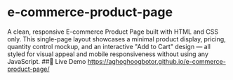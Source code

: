 # e-commerce-product-page
A clean, responsive E-commerce Product Page built with HTML and CSS only. This single-page layout showcases a minimal product display, pricing, quantity control mockup, and an interactive "Add to Cart" design — all styled for visual appeal and mobile responsiveness without using any JavaScript.
##🚀 Live Demo
 https://aghoghoogbotor.github.io/e-commerce-product-page/
